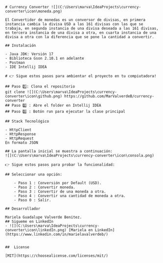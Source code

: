     # Currency Converter ![](C:\Users\marva\IdeaProjects\currency-converter\icon\moneda.png)

    El Convertidor de monedas es un conversor de divisas, en primera instancia cambia la divisa USD a las 161 divisas con las que se trabaja, en segunda instancia de una divisa deseada a las 161 divisas, en tercera instancia de una divisa a otra, en cuarta instancia de una divisa a otra con la diferencia que se pone la cantidad a convertir.
    
    ## Instalación

    - Java JDK: Versión 17 
    - Biblioteca Gson 2.10.1 en adelante
    - Postman
    - IDE Intellij IDEA

    # 👉 Sigue estos pasos para ambientar el proyecto en tu compiutadora!

    ## Paso 1️⃣: Clona el repositorio
    git clone ![](C:\Users\marva\IdeaProjects\currency-converter\icon\github.png) https://github.com/MarValverdeB/currency-converter
    ## Paso 2️⃣ : Abre el folder en Intellij IDEA
    ## Paso 3️⃣ : Botón run para ejecutar la clase principal

    ## Stack Tecnológico

    - HttpClient
    - HttpResponse
    - HttpRequest
    En formato JSON

    ## La pantalla inicial se muestra a continuación:
    ![](C:\Users\marva\IdeaProjects\currency-converter\icon\consola.png)

    👉 Sigue estos pasos para probar la funcionalidad:

    ## Seleccionar una opción:

        - Paso 1️ : Conversión por Default (USD).
        - Paso 2️ : Convertir moneda.
        - Paso 3️ : Convertir de una moneda a otra.
        - Paso 4 : Convertir una cantidad de moneda a otra.
        - Paso 0 : Salir.

    ## Desarrollador

    Mariela Guadalupe Valverde Benitez.
    ## Sigueme en LinkedIn
    - ![](C:\Users\marva\IdeaProjects\currency-converter\icon\linkedIn.png) [Mariela en LinkedIn](https://www.linkedin.com/in/marielavalverdeb/)


    ##  License 

    [MIT](https://choosealicense.com/licenses/mit/)

    